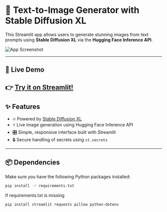 # 🎨 Text-to-Image Generator with Stable Diffusion XL

This Streamlit app allows users to generate stunning images from text prompts using **Stable Diffusion XL** via the **Hugging Face Inference API**.

![App Screenshot](https://github.com/vidhanjain03/text_to_image/banner.png)

---

## 🚀 Live Demo

👉 [Try it on Streamlit!]([https://text-to-image.streamlit.app/](https://vidhan-text2image.streamlit.app/))  
---

## ✨ Features

- 🔥 Powered by [Stable Diffusion XL](https://huggingface.co/stabilityai/stable-diffusion-xl-base-1.0)
- ⚡ Live image generation using Hugging Face Inference API
- 🎛️ Simple, responsive interface built with Streamlit
- 🔒 Secure handling of secrets using `st.secrets`

---

## 📦 Dependencies

Make sure you have the following Python packages installed:

```bash
pip install -r requirements.txt
```

If requirements.txt is missing
```bash
pip install streamlit requests pillow python-dotenv
```

